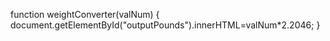 function weightConverter(valNum) {
  document.getElementById("outputPounds").innerHTML=valNum*2.2046;
}
